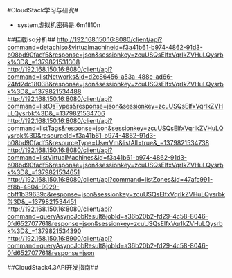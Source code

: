 #CloudStack学习与研究#

* system虚拟机密码是:6m1ll10n

##挂载iso分析##
    http://192.168.150.16:8080/client/api?command=detachIso&virtualmachineid=f3a41b61-b974-4862-91d3-b08bd90fadf5&response=json&sessionkey=zcuUSQsElfxVqrIkZVHuLQysrbk%3D&_=1379821531308   
    http://192.168.150.16:8080/client/api?command=listNetworks&id=d2c86456-a53a-488e-ad66-24fd2dc18038&response=json&sessionkey=zcuUSQsElfxVqrIkZVHuLQysrbk%3D&_=1379821534488  
    http://192.168.150.16:8080/client/api?command=listOsTypes&response=json&sessionkey=zcuUSQsElfxVqrIkZVHuLQysrbk%3D&_=1379821534706  
    http://192.168.150.16:8080/client/api?command=listTags&response=json&sessionkey=zcuUSQsElfxVqrIkZVHuLQysrbk%3D&resourceId=f3a41b61-b974-4862-91d3-b08bd90fadf5&resourceType=UserVm&listAll=true&_=1379821534738  
    http://192.168.150.16:8080/client/api?command=listVirtualMachines&id=f3a41b61-b974-4862-91d3-b08bd90fadf5&response=json&sessionkey=zcuUSQsElfxVqrIkZVHuLQysrbk%3D&_=1379821534651  
    http://192.168.150.16:8080/client/api?command=listZones&id=47afc991-cf8b-4804-9929-cbff1b39639c&response=json&sessionkey=zcuUSQsElfxVqrIkZVHuLQysrbk%3D&_=1379821534451  
    http://192.168.150.16:8080/client/api?command=queryAsyncJobResult&jobId=a36b20b2-fd29-4c58-8046-0fd652707761&response=json&sessionkey=zcuUSQsElfxVqrIkZVHuLQysrbk%3D&_=1379821534390  
    http://192.168.150.16:8900/client/api?command=queryAsyncJobResult&jobId=a36b20b2-fd29-4c58-8046-0fd652707761&response=json  

##CloudStack4.3API开发指南##
